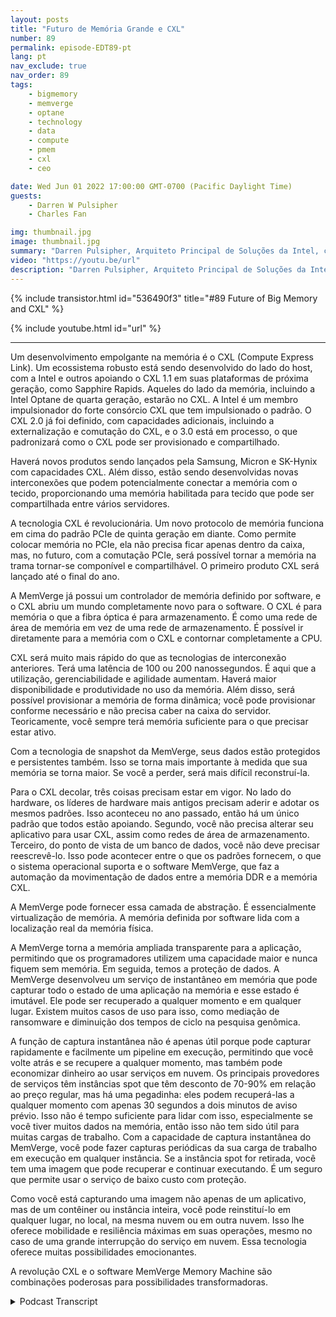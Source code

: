 ```yaml
---
layout: posts
title: "Futuro de Memória Grande e CXL"
number: 89
permalink: episode-EDT89-pt
lang: pt
nav_exclude: true
nav_order: 89
tags:
    - bigmemory
    - memverge
    - optane
    - technology
    - data
    - compute
    - pmem
    - cxl
    - ceo

date: Wed Jun 01 2022 17:00:00 GMT-0700 (Pacific Daylight Time)
guests:
    - Darren W Pulsipher
    - Charles Fan

img: thumbnail.jpg
image: thumbnail.jpg
summary: "Darren Pulsipher, Arquiteto Principal de Soluções da Intel, conversa com Charles Fan, CEO da MemVerge, sobre como a revolução do CXL e o software da MemVerge são o futuro da memória grande."
video: "https://youtu.be/url"
description: "Darren Pulsipher, Arquiteto Principal de Soluções da Intel, conversa com Charles Fan, CEO da MemVerge, sobre como a revolução do CXL e o software da MemVerge são o futuro da memória grande."
---
```


<div>
{% include transistor.html id="536490f3" title="#89 Future of Big Memory and CXL" %}

{% include youtube.html id="url" %}
</div>

---

Um desenvolvimento empolgante na memória é o CXL (Compute Express Link). Um ecossistema robusto está sendo desenvolvido do lado do host, com a Intel e outros apoiando o CXL 1.1 em suas plataformas de próxima geração, como Sapphire Rapids. Aqueles do lado da memória, incluindo a Intel Optane de quarta geração, estarão no CXL. A Intel é um membro impulsionador do forte consórcio CXL que tem impulsionado o padrão. O CXL 2.0 já foi definido, com capacidades adicionais, incluindo a externalização e comutação do CXL, e o 3.0 está em processo, o que padronizará como o CXL pode ser provisionado e compartilhado.

Haverá novos produtos sendo lançados pela Samsung, Micron e SK-Hynix com capacidades CXL. Além disso, estão sendo desenvolvidas novas interconexões que podem potencialmente conectar a memória com o tecido, proporcionando uma memória habilitada para tecido que pode ser compartilhada entre vários servidores.

A tecnologia CXL é revolucionária. Um novo protocolo de memória funciona em cima do padrão PCIe de quinta geração em diante. Como permite colocar memória no PCIe, ela não precisa ficar apenas dentro da caixa, mas, no futuro, com a comutação PCIe, será possível tornar a memória na trama tornar-se componível e compartilhável. O primeiro produto CXL será lançado até o final do ano.

A MemVerge já possui um controlador de memória definido por software, e o CXL abriu um mundo completamente novo para o software. O CXL é para memória o que a fibra óptica é para armazenamento. É como uma rede de área de memória em vez de uma rede de armazenamento. É possível ir diretamente para a memória com o CXL e contornar completamente a CPU.

CXL será muito mais rápido do que as tecnologias de interconexão anteriores. Terá uma latência de 100 ou 200 nanossegundos. É aqui que a utilização, gerenciabilidade e agilidade aumentam. Haverá maior disponibilidade e produtividade no uso da memória. Além disso, será possível provisionar a memória de forma dinâmica; você pode provisionar conforme necessário e não precisa caber na caixa do servidor. Teoricamente, você sempre terá memória suficiente para o que precisar estar ativo.

Com a tecnologia de snapshot da MemVerge, seus dados estão protegidos e persistentes também. Isso se torna mais importante à medida que sua memória se torna maior. Se você a perder, será mais difícil reconstruí-la.

Para o CXL decolar, três coisas precisam estar em vigor. No lado do hardware, os líderes de hardware mais antigos precisam aderir e adotar os mesmos padrões. Isso aconteceu no ano passado, então há um único padrão que todos estão apoiando. Segundo, você não precisa alterar seu aplicativo para usar CXL, assim como redes de área de armazenamento. Terceiro, do ponto de vista de um banco de dados, você não deve precisar reescrevê-lo. Isso pode acontecer entre o que os padrões fornecem, o que o sistema operacional suporta e o software MemVerge, que faz a automação da movimentação de dados entre a memória DDR e a memória CXL.

A MemVerge pode fornecer essa camada de abstração. É essencialmente virtualização de memória. A memória definida por software lida com a localização real da memória física.

A MemVerge torna a memória ampliada transparente para a aplicação, permitindo que os programadores utilizem uma capacidade maior e nunca fiquem sem memória. Em seguida, temos a proteção de dados. A MemVerge desenvolveu um serviço de instantâneo em memória que pode capturar todo o estado de uma aplicação na memória e esse estado é imutável. Ele pode ser recuperado a qualquer momento e em qualquer lugar. Existem muitos casos de uso para isso, como mediação de ransomware e diminuição dos tempos de ciclo na pesquisa genômica.

A função de captura instantânea não é apenas útil porque pode capturar rapidamente e facilmente um pipeline em execução, permitindo que você volte atrás e se recupere a qualquer momento, mas também pode economizar dinheiro ao usar serviços em nuvem. Os principais provedores de serviços têm instâncias spot que têm desconto de 70-90% em relação ao preço regular, mas há uma pegadinha: eles podem recuperá-las a qualquer momento com apenas 30 segundos a dois minutos de aviso prévio. Isso não é tempo suficiente para lidar com isso, especialmente se você tiver muitos dados na memória, então isso não tem sido útil para muitas cargas de trabalho. Com a capacidade de captura instantânea do MemVerge, você pode fazer capturas periódicas da sua carga de trabalho em execução em qualquer instância. Se a instância spot for retirada, você tem uma imagem que pode recuperar e continuar executando. É um seguro que permite usar o serviço de baixo custo com proteção.

Como você está capturando uma imagem não apenas de um aplicativo, mas de um contêiner ou instância inteira, você pode reinstituí-lo em qualquer lugar, no local, na mesma nuvem ou em outra nuvem. Isso lhe oferece mobilidade e resiliência máximas em suas operações, mesmo no caso de uma grande interrupção do serviço em nuvem. Essa tecnologia oferece muitas possibilidades emocionantes.

A revolução CXL e o software MemVerge Memory Machine são combinações poderosas para possibilidades transformadoras.



<details>
<summary> Podcast Transcript </summary>

<p></p>

</details>
